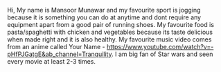 Hi, My name is Mansoor Munawar and my favourite sport is jogging because it is something you can do at anytime and dont require any equipment apart from a good pair of running shoes. My favourite food is pasta/spaghetti with chicken and vegetables because its taste delicious when made right and it is also healthy. My favourite music video comes from an anime called Your Name - https://www.youtube.com/watch?v=-pHfPJGatgE&ab_channel=Tranquility. I am big fan of Star wars and seen every movie at least 2-3 times.
